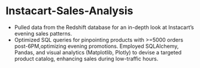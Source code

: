 # Instacart-Sales-Analysis

- Pulled data from the Redshift database for an in-depth look at Instacart’s evening sales patterns. 
- Optimized SQL queries for pinpointing products with >=5000 orders post-6PM,optimizing evening promotions. Employed SQLAlchemy, Pandas, and visual analytics (Matplotlib, Plotly) to devise a targeted product catalog, enhancing sales during low-traffic hours.
